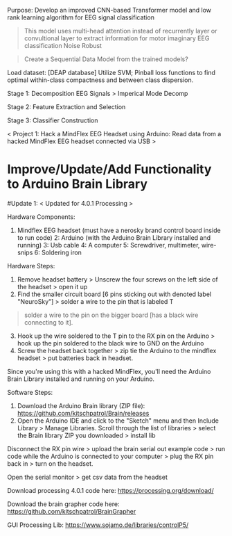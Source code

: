 Purpose: Develop an improved CNN-based Transformer model and low rank learning algorithm for EEG signal classification 
> This model uses multi-head attention instead of recurrently layer or convultional layer to extract information for motor imaginary EEG classification 
> Noise Robust 

> Create a Sequential Data Model from the trained models? 

Load dataset: [DEAP database]
Utilize SVM; Pinball loss functions to find optimal within-class compactness and between class dispersion. 


Stage 1: Decomposition
EEG Signals > Imperical Mode Decomp 


Stage 2: Feature Extraction and Selection 

Stage 3: Classifier Construction 



< Project 1: Hack a MindFlex EEG Headset using Arduino: Read data from a hacked MindFlex EEG headset connected via USB >
# Improve/Update/Add Functionality to Arduino Brain Library 
#Update 1: < Updated for 4.0.1 Processing > 

Hardware Components:
1. Mindflex EEG headset (must have a nerosky brand control board inside to run code)
2: Arduino (with the Arduino Brain Library installed and running)
3: Usb cable
4: A computer
5: Screwdriver, multimeter, wire-snips
6: Soldering iron

Hardware Steps:
1. Remove headset battery > Unscrew the four screws on the left side of the headset > open it up
2. Find the smaller circuit board [6 pins sticking out with denoted label "NeuroSky"] > solder a wire to the pin that is labeled T 
> solder a wire to the pin on the bigger board [has a black wire connecting to it].
3. Hook up the wire soldered to the T pin to the RX pin on the Arduino > hook up the pin soldered to the black wire to GND on the Arduino
4. Screw the headset back together > zip tie the Arduino to the mindflex headset > put batteries back in headset.

Since you're using this with a hacked MindFlex, you'll need the Arduino Brain Library installed and running on your Arduino. 

Software Steps: 
1. Download the Arduino Brain library (ZIP file): https://github.com/kitschpatrol/Brain/releases
2. Open the Arduino IDE and click to the "Sketch" menu and then Include Library > Manage Libraries.
Scroll through the list of libraries > select the Brain library ZIP you downloaded > install lib 

Disconnect the RX pin wire > upload the brain serial out example code > run code while 
the Arduino is connected to your computer > plug the RX pin back in > turn on the headset.

Open the serial monitor > get csv data from the headset

Download processing 4.0.1 code here: 
https://processing.org/download/ 

Download the brain grapher code here:
https://github.com/kitschpatrol/BrainGrapher

GUI Processing Lib:
https://www.sojamo.de/libraries/controlP5/
